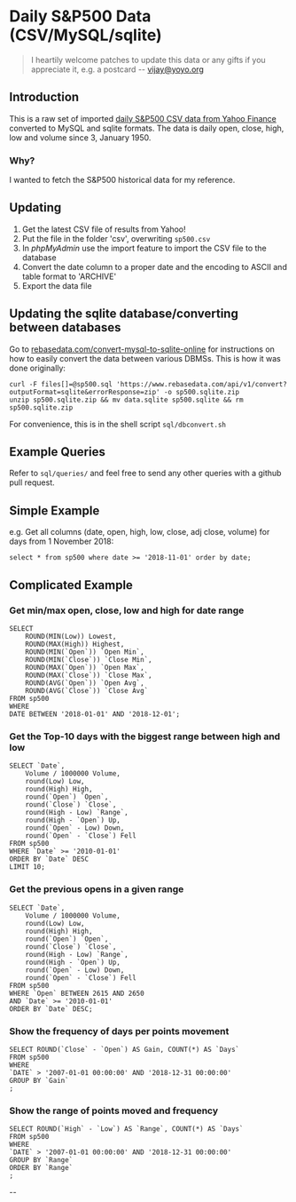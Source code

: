 # Daily S&P500 Data (CSV/MySQL/sqlite)

> I heartily welcome patches to update this data or any gifts if you appreciate it, e.g. a postcard  -- vijay@yoyo.org

## Introduction

This is a raw set of imported [daily S&P500 CSV data from Yahoo Finance](https://finance.yahoo.com/quote/%5EGSPC/history?guccounter=1) converted to MySQL and sqlite formats.  The data is daily open, close, high, low and volume since 3, January 1950.

### Why?

I wanted to fetch the S&P500 historical data for my reference.

## Updating

1. Get the latest CSV file of results from Yahoo!
2. Put the file in the folder 'csv', overwriting `sp500.csv`
3. In *phpMyAdmin* use the import feature to import the CSV file to the database
4. Convert the date column to a proper date and the encoding to ASCII and table format to 'ARCHIVE'
5. Export the data file

## Updating the sqlite database/converting between databases

Go to [rebasedata.com/convert-mysql-to-sqlite-online](https://www.rebasedata.com/convert-mysql-to-sqlite-online) for instructions on how to easily convert the data between various DBMSs.  This is how it was done originally:

```
curl -F files[]=@sp500.sql 'https://www.rebasedata.com/api/v1/convert?outputFormat=sqlite&errorResponse=zip' -o sp500.sqlite.zip
unzip sp500.sqlite.zip && mv data.sqlite sp500.sqlite && rm sp500.sqlite.zip
```
For convenience, this is in the shell script `sql/dbconvert.sh`

## Example Queries

Refer to `sql/queries/` and feel free to send any other queries with a github pull request.

## Simple Example

e.g. Get all columns (date, open, high, low, close, adj close, volume) for days from 1 November 2018:

```
select * from sp500 where date >= '2018-11-01' order by date;
```

## Complicated Example

### Get min/max open, close, low and high for date range

```
SELECT 
	ROUND(MIN(Low)) Lowest, 
	ROUND(MAX(High)) Highest, 
	ROUND(MIN(`Open`)) `Open Min`, 
	ROUND(MIN(`Close`)) `Close Min`, 
	ROUND(MAX(`Open`)) `Open Max`, 
	ROUND(MAX(`Close`)) `Close Max`,
	ROUND(AVG(`Open`)) `Open Avg`, 
	ROUND(AVG(`Close`)) `Close Avg`
FROM sp500 
WHERE 
DATE BETWEEN '2018-01-01' AND '2018-12-01';
```

### Get the Top-10 days with the biggest range between high and low

```
SELECT `Date`, 
	Volume / 1000000 Volume, 
	round(Low) Low, 
	round(High) High, 
	round(`Open`) `Open`, 
	round(`Close`) `Close`, 
	round(High - Low) `Range`, 
	round(High - `Open`) Up, 
	round(`Open` - Low) Down, 
	round(`Open` - `Close`) Fell
FROM sp500 
WHERE `Date` >= '2010-01-01'
ORDER BY `Date` DESC
LIMIT 10;
```

### Get the previous opens in a given range

```
SELECT `Date`, 
	Volume / 1000000 Volume, 
	round(Low) Low, 
	round(High) High, 
	round(`Open`) `Open`, 
	round(`Close`) `Close`, 
	round(High - Low) `Range`, 
	round(High - `Open`) Up, 
	round(`Open` - Low) Down, 
	round(`Open` - `Close`) Fell
FROM sp500 
WHERE `Open` BETWEEN 2615 AND 2650 
AND `Date` >= '2010-01-01'
ORDER BY `Date` DESC;
```

### Show the frequency of days per points movement

```
SELECT ROUND(`Close` - `Open`) AS Gain, COUNT(*) AS `Days`
FROM sp500
WHERE 
`DATE` > '2007-01-01 00:00:00' AND '2018-12-31 00:00:00'
GROUP BY `Gain`
;
```

### Show the range of points moved and frequency

```
SELECT ROUND(`High` - `Low`) AS `Range`, COUNT(*) AS `Days`
FROM sp500
WHERE 
`DATE` > '2007-01-01 00:00:00' AND '2018-12-31 00:00:00'
GROUP BY `Range`
ORDER BY `Range`
;
```

--

